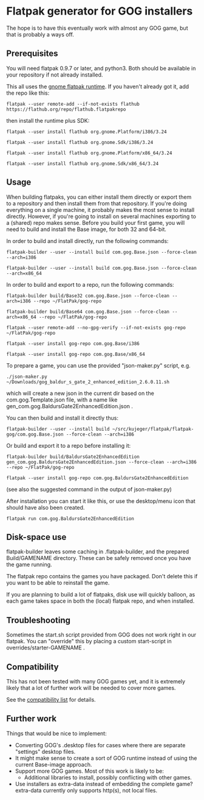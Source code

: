 # Flatpak generator for GOG installers
The hope is to have this eventually work with almost any GOG game, but that is probably a ways off.

## Prerequisites
You will need flatpak 0.9.7 or later, and python3. Both should be available in your repository if not already installed.

This all uses the [gnome flatpak runtime](http://flatpak.org/runtimes.html).
If you haven't already got it, add the repo like this:

`flatpak --user remote-add --if-not-exists flathub https://flathub.org/repo/flathub.flatpakrepo`

then install the runtime plus SDK:

`flatpak --user install flathub org.gnome.Platform/i386/3.24`

`flatpak --user install flathub org.gnome.Sdk/i386/3.24`

`flatpak --user install flathub org.gnome.Platform/x86_64/3.24`

`flatpak --user install flathub org.gnome.Sdk/x86_64/3.24`

## Usage
When building flatpaks, you can either install them directly or export them to a repository and then install them from that repository. If you're doing everything on a single machine, it probably makes the most sense to install directly. However, if you're going to install on several machines exporting to a (shared) repo makes sense. Before you build your first game, you will need to build and install the Base image, for both 32 and 64-bit.

In order to build and install directly, run the following commands:

`flatpak-builder --user --install build com.gog.Base.json --force-clean --arch=i386`

`flatpak-builder --user --install build com.gog.Base.json --force-clean --arch=x86_64`


In order to build and export to a repo, run the following commands:

`flatpak-builder build/Base32 com.gog.Base.json --force-clean --arch=i386 --repo ~/FlatPak/gog-repo`

`flatpak-builder build/Base64 com.gog.Base.json --force-clean --arch=x86_64 --repo ~/FlatPak/gog-repo`

`flatpak --user remote-add --no-gpg-verify --if-not-exists gog-repo ~/FlatPak/gog-repo`

`flatpak --user install gog-repo com.gog.Base/i386`

`flatpak --user install gog-repo com.gog.Base/x86_64`


To prepare a game, you can use the provided "json-maker.py" script, e.g.

`./json-maker.py ~/Downloads/gog_baldur_s_gate_2_enhanced_edition_2.6.0.11.sh`

which will create a new json in the current dir based on the com.gog.Template.json file, with a name like gen_com.gog.BaldursGate2EnhancedEdition.json .

You can then build and install it directly thus:

`flatpak-builder --user --install build ~/src/kujeger/flatpak/flatpak-gog/com.gog.Base.json --force-clean --arch=i386`

Or build and export it to a repo before installing it:

`flatpak-builder build/BaldursGate2EnhancedEdition gen_com.gog.BaldursGate2EnhancedEdition.json --force-clean --arch=i386 --repo ~/FlatPak/gog-repo`

`flatpak --user install gog-repo com.gog.BaldursGate2EnhancedEdition`

(see also the suggested command in the output of json-maker.py)

After installation you can start it like this, or use the desktop/menu icon that should have also been created.

`flatpak run com.gog.BaldursGate2EnhancedEdition`

## Disk-space use
flatpak-builder leaves some caching in .flatpak-builder, and the prepared Build/GAMENAME directory. These can be safely removed once you have the game running.

The flatpak repo contains the games you have packaged. Don't delete this if you want to be able to reinstall the game.

If you are planning to build a lot of flatpaks, disk use will quickly balloon, as each game takes space in both the (local) flatpak repo, and when installed.

## Troubleshooting
Sometimes the start.sh script provided from GOG does not work right in our flatpak.
You can "override" this by placing a custom start-script in overrides/starter-GAMENAME .

## Compatibility
This has not been tested with many GOG games yet, and it is extremely likely that a lot of further work will be needed to cover more games.

See the [compatibility list](https://github.com/kujeger/flatpak-gog/wiki/Compatibility) for details.

## Further work
Things that would be nice to implement:

* Converting GOG's .desktop files for cases where there are separate "settings" desktop files.
* It might make sense to create a sort of GOG runtime instead of using the current Base-image approach.
* Support more GOG games. Most of this work is likely to be:
  * Additional libraries to install, possibly conflicting with other games.
* Use installers as extra-data instead of embedding the complete game? extra-data currently only supports http(s), not local files.
